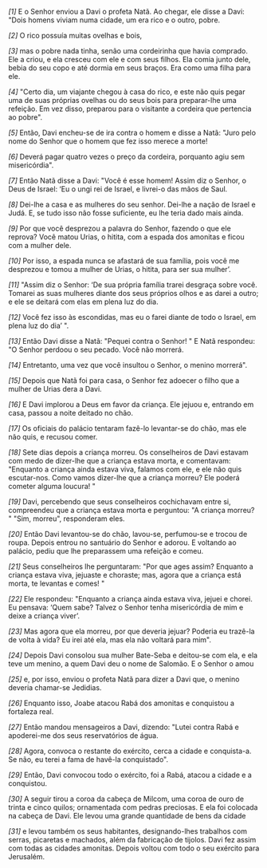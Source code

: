 *[1]* E o Senhor enviou a Davi o profeta Natã. Ao chegar, ele disse a Davi: "Dois homens viviam numa cidade, um era rico e o outro, pobre.

*[2]* O rico possuía muitas ovelhas e bois,

*[3]* mas o pobre nada tinha, senão uma cordeirinha que havia comprado. Ele a criou, e ela cresceu com ele e com seus filhos. Ela comia junto dele, bebia do seu copo e até dormia em seus braços. Era como uma filha para ele.

*[4]* "Certo dia, um viajante chegou à casa do rico, e este não quis pegar uma de suas próprias ovelhas ou do seus bois para preparar-lhe uma refeição. Em vez disso, preparou para o visitante a cordeira que pertencia ao pobre".

*[5]* Então, Davi encheu-se de ira contra o homem e disse a Natã: "Juro pelo nome do Senhor que o homem que fez isso merece a morte!

*[6]* Deverá pagar quatro vezes o preço da cordeira, porquanto agiu sem misericórdia".

*[7]* Então Natã disse a Davi: "Você é esse homem! Assim diz o Senhor, o Deus de Israel: ‘Eu o ungi rei de Israel, e livrei-o das mãos de Saul.

*[8]* Dei-lhe a casa e as mulheres do seu senhor. Dei-lhe a nação de Israel e Judá. E, se tudo isso não fosse suficiente, eu lhe teria dado mais ainda.

*[9]* Por que você desprezou a palavra do Senhor, fazendo o que ele reprova? Você matou Urias, o hitita, com a espada dos amonitas e ficou com a mulher dele.

*[10]* Por isso, a espada nunca se afastará de sua família, pois você me desprezou e tomou a mulher de Urias, o hitita, para ser sua mulher’.

*[11]* "Assim diz o Senhor: ‘De sua própria família trarei desgraça sobre você. Tomarei as suas mulheres diante dos seus próprios olhos e as darei a outro; e ele se deitará com elas em plena luz do dia.

*[12]* Você fez isso às escondidas, mas eu o farei diante de todo o Israel, em plena luz do dia’ ".

*[13]* Então Davi disse a Natã: "Pequei contra o Senhor! " E Natã respondeu: "O Senhor perdoou o seu pecado. Você não morrerá.

*[14]* Entretanto, uma vez que você insultou o Senhor, o menino morrerá".

*[15]* Depois que Natã foi para casa, o Senhor fez adoecer o filho que a mulher de Urias dera a Davi.

*[16]* E Davi implorou a Deus em favor da criança. Ele jejuou e, entrando em casa, passou a noite deitado no chão.

*[17]* Os oficiais do palácio tentaram fazê-lo levantar-se do chão, mas ele não quis, e recusou comer.

*[18]* Sete dias depois a criança morreu. Os conselheiros de Davi estavam com medo de dizer-lhe que a criança estava morta, e comentavam: "Enquanto a criança ainda estava viva, falamos com ele, e ele não quis escutar-nos. Como vamos dizer-lhe que a criança morreu? Ele poderá cometer alguma loucura! "

*[19]* Davi, percebendo que seus conselheiros cochichavam entre si, compreendeu que a criança estava morta e perguntou: "A criança morreu? " "Sim, morreu", responderam eles.

*[20]* Então Davi levantou-se do chão, lavou-se, perfumou-se e trocou de roupa. Depois entrou no santuário do Senhor e adorou. E voltando ao palácio, pediu que lhe preparassem uma refeição e comeu.

*[21]* Seus conselheiros lhe perguntaram: "Por que ages assim? Enquanto a criança estava viva, jejuaste e choraste; mas, agora que a criança está morta, te levantas e comes! "

*[22]* Ele respondeu: "Enquanto a criança ainda estava viva, jejuei e chorei. Eu pensava: ‘Quem sabe? Talvez o Senhor tenha misericórdia de mim e deixe a criança viver’.

*[23]* Mas agora que ela morreu, por que deveria jejuar? Poderia eu trazê-la de volta à vida? Eu irei até ela, mas ela não voltará para mim".

*[24]* Depois Davi consolou sua mulher Bate-Seba e deitou-se com ela, e ela teve um menino, a quem Davi deu o nome de Salomão. E o Senhor o amou

*[25]* e, por isso, enviou o profeta Natã para dizer a Davi que, o menino deveria chamar-se Jedidias.

*[26]* Enquanto isso, Joabe atacou Rabá dos amonitas e conquistou a fortaleza real.

*[27]* Então mandou mensageiros a Davi, dizendo: "Lutei contra Rabá e apoderei-me dos seus reservatórios de água.

*[28]* Agora, convoca o restante do exército, cerca a cidade e conquista-a. Se não, eu terei a fama de havê-la conquistado".

*[29]* Então, Davi convocou todo o exército, foi a Rabá, atacou a cidade e a conquistou.

*[30]* A seguir tirou a coroa da cabeça de Milcom, uma coroa de ouro de trinta e cinco quilos; ornamentada com pedras preciosas. E ela foi colocada na cabeça de Davi. Ele levou uma grande quantidade de bens da cidade

*[31]* e levou também os seus habitantes, designando-lhes trabalhos com serras, picaretas e machados, além da fabricação de tijolos. Davi fez assim com todas as cidades amonitas. Depois voltou com todo o seu exército para Jerusalém.

